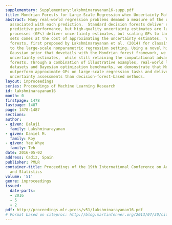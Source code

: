 ```yaml
---
supplementary: Supplementary:lakshminarayanan16-supp.pdf
title: Mondrian Forests for Large-Scale Regression when Uncertainty Matters
abstract: Many real-world regression problems demand a measure of the uncertainty
  associated with each prediction.  Standard decision forests deliver efficient state-of-the-art
  predictive performance, but high-quality uncertainty estimates are lacking. Gaussian
  processes (GPs) deliver uncertainty estimates, but scaling GPs to large-scale data
  sets comes at the cost of approximating the uncertainty estimates.  We extend Mondrian
  forests, first proposed by Lakshminarayanan et al. (2014) for classification problems,
  to the large-scale nonparametric regression setting. Using a novel hierarchical
  Gaussian prior that dovetails with the Mondrian forest framework, we obtain principled
  uncertainty estimates,  while still retaining the computational advantages of decision
  forests. Through a combination of illustrative examples, real-world large-scale
  datasets and Bayesian optimization benchmarks, we demonstrate that Mondrian forests
  outperform approximate GPs on large-scale regression tasks and deliver better-calibrated
  uncertainty assessments than decision-forest-based methods.
layout: inproceedings
series: Proceedings of Machine Learning Research
id: lakshminarayanan16
month: 0
firstpage: 1478
lastpage: 1487
page: 1478-1487
sections: 
author:
- given: Balaji
  family: Lakshminarayanan
- given: Daniel M.
  family: Roy
- given: Yee Whye
  family: Teh
date: 2016-05-02
address: Cadiz, Spain
publisher: PMLR
container-title: Proceedings of the 19th International Conference on Artificial Intelligence
  and Statistics
volume: '51'
genre: inproceedings
issued:
  date-parts:
  - 2016
  - 5
  - 2
pdf: http://proceedings.mlr.press/v51/lakshminarayanan16.pdf
# Format based on citeproc: http://blog.martinfenner.org/2013/07/30/citeproc-yaml-for-bibliographies/
---
```

